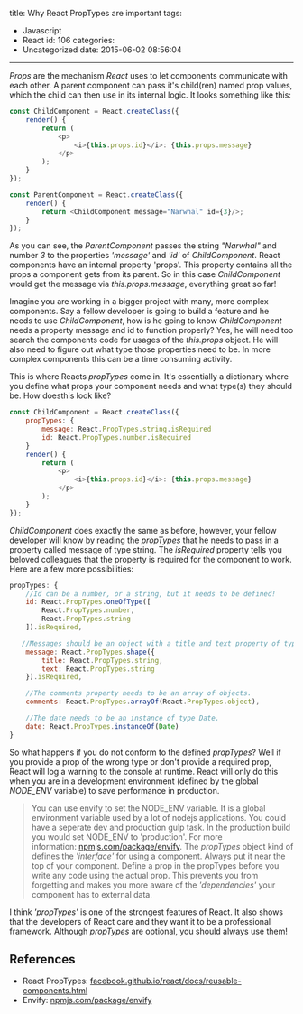 title: Why React PropTypes are important
tags:
  - Javascript
  - React
id: 106
categories:
  - Uncategorized
date: 2015-06-02 08:56:04
---

_Props_ are the mechanism _React_ uses to let components communicate with each other. A parent component can pass it's child(ren) named prop values, which the child can then use in its internal logic. <!-- more --> It looks something like this:

```javascript
const ChildComponent = React.createClass({
    render() {
        return (
            <p>
                <i>{this.props.id}</i>: {this.props.message}
            </p>
        );
    }
});

const ParentComponent = React.createClass({
    render() {
        return <ChildComponent message="Narwhal" id={3}/>;
    }
});
```

As you can see, the _ParentComponent_ passes the string _"Narwhal"_ and number _3_ to the properties _'message'_ and _'id'_ of _ChildComponent_. React components have an internal property 'props'. This property contains all the props a component gets from its parent. So in this case _ChildComponent_ would get the message via _this.props.message_, everything great so far!

Imagine you are working in a bigger project with many, more complex components. Say a fellow developer is going to build a feature and he needs to use _ChildComponent_, how is he going to know _ChildComponent_ needs a property message and id to function properly? Yes, he will need too search the components code for usages of the _this.props_ object. He will also need to figure out what type those properties need to be. In more complex components this can be a time consuming activity.

This is where Reacts _propTypes_ come in. It's essentially a dictionary where you define what props your component needs and what type(s) they should be. How doesthis look like?

```javascript
const ChildComponent = React.createClass({
    propTypes: {
        message: React.PropTypes.string.isRequired
        id: React.PropTypes.number.isRequired
    }
    render() {
        return (
            <p>
                <i>{this.props.id}</i>: {this.props.message}
            </p>
        );
    }
});
```

_ChildComponent_ does exactly the same as before, however, your fellow developer will know by reading the _propTypes_ that he needs to pass in a property called message of type string. The _isRequired_ property tells you beloved colleagues that the property is required for the component to work. Here are a few more possibilities:

```javascript
propTypes: {
    //Id can be a number, or a string, but it needs to be defined!
    id: React.PropTypes.oneOfType([
        React.PropTypes.number,
        React.PropTypes.string
    ]).isRequired,

   //Messages should be an object with a title and text property of type string
    message: React.PropTypes.shape({  
        title: React.PropTypes.string,
        text: React.PropTypes.string
    }).isRequired,

    //The comments property needs to be an array of objects.
    comments: React.PropTypes.arrayOf(React.PropTypes.object),

    //The date needs to be an instance of type Date.
    date: React.PropTypes.instanceOf(Date)
}
```

So what happens if you do not conform to the defined _propTypes_? Well if you provide a prop of the wrong type or don't provide a required prop, React will log a warning to the console at runtime. React will only do this when you are in a development environment (defined by the global _NODE_ENV_ variable) to save performance in production.

> You can use envify to set the NODE_ENV variable. It is a global environment variable used by a lot of nodejs applications. You could have a seperate dev and production gulp task. In the production build you would set NODE_ENV to 'production'. For more information: [npmjs.com/package/envify](https://www.npmjs.com/package/envify).
The _propTypes_ object kind of defines the _'interface'_ for using a component. Always put it near the top of your component. Define a prop in the propTypes before you write any code using the actual prop. This prevents you from forgetting and makes you more aware of the _'dependencies'_ your component has to external data.

I think _'propTypes'_ is one of the strongest features of React. It also shows that the developers of React care and they want it to be a professional framework. Although _propTypes_ are optional, you should always use them!

## References
- React PropTypes: [facebook.github.io/react/docs/reusable-components.html](https://facebook.github.io/react/docs/reusable-components.html)
- Envify: [npmjs.com/package/envify](https://www.npmjs.com/package/envify)
